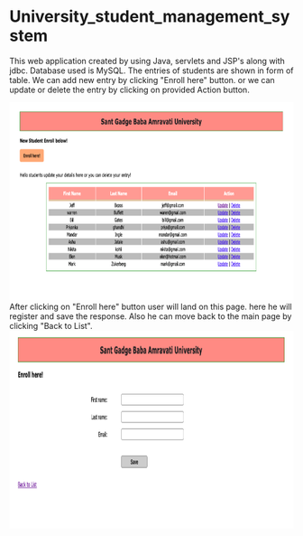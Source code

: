 # University_student_management_system
This web application created by using Java, servlets and JSP's along with jdbc. Database used is MySQL.
The entries of students are shown in form of table. We can add new entry by clicking "Enroll here" button. or we can update or delete the entry by clicking on provided Action button. 

<img src="Screenshot 2021-03-19 at 1.29.54 PM.png" alt="image1" width="800" height="350">
After clicking on "Enroll here" button user will land on this page. here he will register and save the response. Also he can move back to the main page by clicking "Back to List". 

<img src="Screenshot 2021-03-19 at 1.30.19 PM.png" alt="image2" width="800" height="350">



